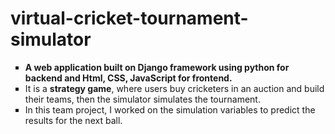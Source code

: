 # virtual-cricket-tournament-simulator

<ul style = "list-style-type:square">
  <li><strong>A web application built on Django framework using python for backend and Html, CSS, JavaScript for frontend.</strong></li>
  <li>It is a <strong>strategy game</strong>, where users buy cricketers in an auction and build their teams, then the simulator simulates the tournament. </li>
  <li>In this team project, I worked on the simulation variables to predict the results for the next ball.</li>
</ul>
  


